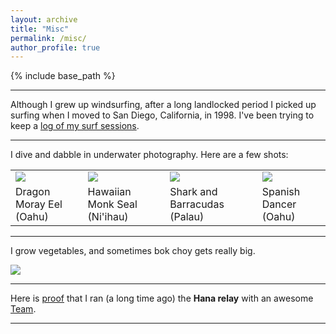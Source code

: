 ```yaml
---
layout: archive
title: "Misc"
permalink: /misc/
author_profile: true
---
```


{% include base_path %}

---
Although I grew up windsurfing, after a long landlocked period I picked up
surfing when I moved to San Diego, California, in 1998.  I've been trying to keep a <a
href="{{base.url}}/files/surf/index.html" target="_blank">log of my surf
sessions</a>.

--- 
I dive and dabble in underwater photography. Here are a few shots:

<table>
<tr>
<td> <a href="{{base.url}}/images/scuba1.jpg"> <img src="{{base.url}}/images/scuba1_small.jpg"> </a> </td>
<td> <a href="{{base.url}}/images/scuba2.jpg"> <img src="{{base.url}}/images/scuba2_small.jpg"> </a> </td>
<td> <a href="{{base.url}}/images/scuba3.jpg"> <img src="{{base.url}}/images/scuba3_small.jpg"> </a> </td>
<td> <a href="{{base.url}}/images/scuba4.jpg"> <img src="{{base.url}}/images/scuba4_small.jpg"> </a> </td>
</tr>
<tr>
<td>Dragon Moray Eel<br>(Oahu)</td>
<td>Hawaiian Monk Seal<br>(Ni'ihau)</td>
<td>Shark and Barracudas<br>(Palau)</td>
<td>Spanish Dancer<br>(Oahu)</td>
</tr>
</table>


--- 

I grow vegetables, and sometimes bok choy gets really big. 

<img src="{{base.url}}/images/bokchoy.jpg">

--- 

Here is <a href="{{base.url}}/images/hana.jpg">proof</a> that I ran (a long
time ago) the <b>Hana relay</b> with an awesome <a
href="{{base.url}}/images/hana_team.jpg">Team</a>.<br>

---  

